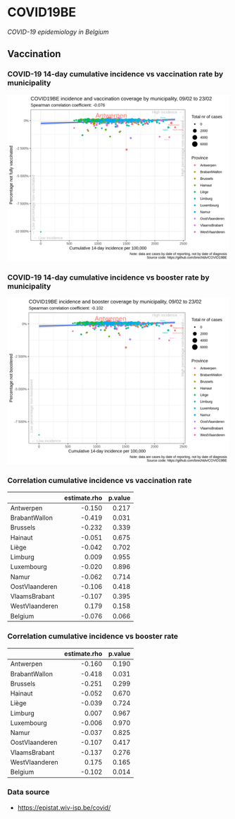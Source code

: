 
# COVID19BE

*COVID-19 epidemiology in Belgium*

## Vaccination

### COVID-19 14-day cumulative incidence vs vaccination rate by municipality

![](covid19be-vaccination.png)

### COVID-19 14-day cumulative incidence vs booster rate by municipality

![](covid19be-vaccination-booster.png)

### Correlation cumulative incidence vs vaccination rate

|                | estimate.rho | p.value |
| :------------- | -----------: | ------: |
| Antwerpen      |      \-0.150 |   0.217 |
| BrabantWallon  |      \-0.419 |   0.031 |
| Brussels       |      \-0.232 |   0.339 |
| Hainaut        |      \-0.051 |   0.675 |
| Liège          |      \-0.042 |   0.702 |
| Limburg        |        0.009 |   0.955 |
| Luxembourg     |      \-0.020 |   0.896 |
| Namur          |      \-0.062 |   0.714 |
| OostVlaanderen |      \-0.106 |   0.418 |
| VlaamsBrabant  |      \-0.107 |   0.395 |
| WestVlaanderen |        0.179 |   0.158 |
| Belgium        |      \-0.076 |   0.066 |

### Correlation cumulative incidence vs booster rate

|                | estimate.rho | p.value |
| :------------- | -----------: | ------: |
| Antwerpen      |      \-0.160 |   0.190 |
| BrabantWallon  |      \-0.418 |   0.031 |
| Brussels       |      \-0.251 |   0.299 |
| Hainaut        |      \-0.052 |   0.670 |
| Liège          |      \-0.039 |   0.724 |
| Limburg        |        0.007 |   0.967 |
| Luxembourg     |      \-0.006 |   0.970 |
| Namur          |      \-0.037 |   0.825 |
| OostVlaanderen |      \-0.107 |   0.417 |
| VlaamsBrabant  |      \-0.137 |   0.276 |
| WestVlaanderen |        0.175 |   0.165 |
| Belgium        |      \-0.102 |   0.014 |

### Data source

  - <https://epistat.wiv-isp.be/covid/>
